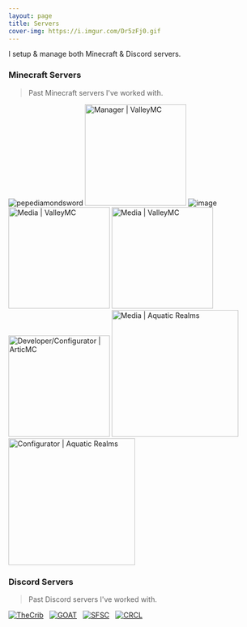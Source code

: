 ```yaml
---
layout: page
title: Servers
cover-img: https://i.imgur.com/Dr5zFj0.gif
---
```


I setup & manage both Minecraft & Discord servers.

### Minecraft Servers
> Past Minecraft servers I've worked with.

![pepediamondsword](https://user-images.githubusercontent.com/105005455/211039957-3de9dca5-e5ae-4072-ac6d-5eabf1b89627.png 'Owner | TheCrib')
<img src="https://user-images.githubusercontent.com/105005455/211040756-b7dc5a16-2199-4f9f-a629-0f3316840567.png" width="200" title="Manager | ValleyMC">
![image](https://user-images.githubusercontent.com/105005455/211042059-88cca289-9c5f-43c1-a282-c8bd0e105cac.png 'SolCraft MC | Lead-Developer')
<img src="https://user-images.githubusercontent.com/105005455/211045935-fb219133-4aff-4be5-8281-a1445e23ee2c.png" width="200" title="Media | ValleyMC">
<img src="https://i.imgur.com/PUMGK5d.png" width="200" title="Media | ValleyMC">
<img src="https://user-images.githubusercontent.com/105005455/213940622-98a9ccee-1955-40ac-bea4-c6dbc3ca148e.png" width="200" title="Developer/Configurator | ArticMC">
<img src="https://user-images.githubusercontent.com/105005455/215671106-4c0d6d5c-ad5c-4787-ac2c-1210984a5f33.png" width="250" title="Media | Aquatic Realms">
<img src="https://user-images.githubusercontent.com/105005455/218194631-a7f56a77-4b87-429d-833c-da495e71ade9.png" width="250" title="Configurator | Aquatic Realms">

### Discord Servers
> Past Discord servers I've worked with.

[![TheCrib](https://i.imgur.com/ZjLc76g.png 'Owner | TheCrib')](https://discord.gg/MX65MwyhZf)&nbsp;&nbsp;&nbsp;[![GOAT](https://i.imgur.com/hkMKyDx.png 'Owner | GOAT')](https://discord.gg/uuUXcafmbC)&nbsp;&nbsp;&nbsp;[![SFSC](https://i.imgur.com/Nu9e0kR.png 'Discord Setup | SFSC')](https://discord.gg/sfsc)&nbsp;&nbsp;&nbsp;[![CRCL](https://i.imgur.com/sHwHsaA.png 'Discord Setup | CRCL')](https://discord.gg/ssfnAbMTTf)
